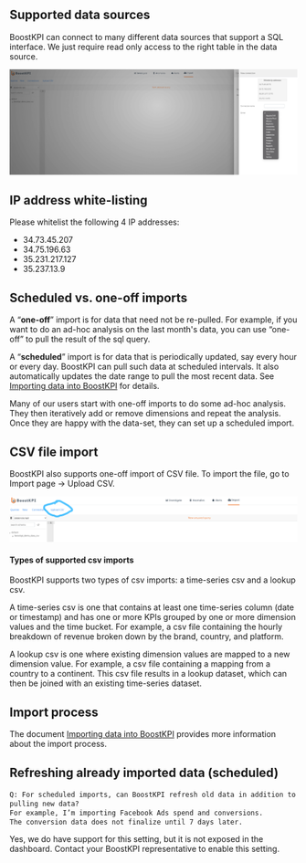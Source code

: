 

## Supported data sources

BoostKPI can connect to many different data sources that support a SQL interface. 
We just require read only access to the right table in the data source.

![Data sources list: image](../images/data-sources-list.png)

## IP address white-listing

Please whitelist the following 4 IP addresses:
- 34.73.45.207
- 34.75.196.63
- 35.231.217.127
- 35.237.13.9

## Scheduled vs. one-off imports

A “**one-off**” import is for data that need not be re-pulled. For example, if you want to do an ad-hoc 
analysis on the last month's data, you can use “one-off” to pull the result of the sql query.

A “**scheduled**” import is for data that is periodically updated, say every hour or every day. BoostKPI 
can pull such data at scheduled intervals. It also automatically updates the date range to pull the 
most recent data. See [Importing data into BoostKPI](/data-import/guide/index.md#importing-data-into-boostkpi) for details.

Many of our users start with one-off imports to do some ad-hoc analysis. They then iteratively add or 
remove dimensions and repeat the analysis. Once they are happy with the data-set, they can set up a scheduled import.

## CSV file import

BoostKPI also supports one-off import of CSV file. To import the file, go to Import page -> Upload CSV.

![Upload CSV: image](../images/upload-csv.png)

#### Types of supported csv imports

BoostKPI supports two types of csv imports: a time-series csv and a lookup csv.

A time-series csv is one that contains at least one time-series column (date or timestamp) and has one or 
more KPIs grouped by one or more dimension values and the time bucket. For example, a csv file containing 
the hourly breakdown of revenue broken down by the brand, country, and platform.

A lookup csv is one where existing dimension values are mapped to a new dimension value. For example, 
a csv file containing a mapping from a country to a continent. This csv file results in a lookup 
dataset, which can then be joined with an existing time-series dataset.

## Import process

The document [Importing data into BoostKPI](/data-import/guide/index.md#importing-data-into-boostkpi) 
provides more information about the import process.

## Refreshing already imported data (scheduled)

```
Q: For scheduled imports, can BoostKPI refresh old data in addition to pulling new data? 
For example, I’m importing Facebook Ads spend and conversions. 
The conversion data does not finalize until 7 days later.
```

Yes, we do have support for this setting, but it is not exposed in the dashboard. 
Contact your BoostKPI representative to enable this setting. 
